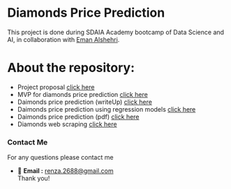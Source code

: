 # Diamonds Price Prediction
This project is done during SDAIA Academy bootcamp of Data Science and AI, in collaboration with [Eman Alshehri](https://github.com/emanalshehrii).
# About the repository:
- Project proposal [ click here ](https://github.com/renad-albishri/Regression_Project/blob/main/Proposal_diamonds_price_prediction.md)
- MVP for diamonds price prediction [click here](https://github.com/renad-albishri/Regression_Project/blob/main/MVP_diamond_price_prediction.md)
- Daimonds price prediction (writeUp) [click here](https://github.com/renad-albishri/Regression_Project/blob/main/write_up_diamonds.md)
- Daimonds price prediction using regression models [click here](https://github.com/renad-albishri/Regression_Project/blob/main/Diamonds_price_regression.ipynb)
- Daimonds price prediction (pdf) [click here](https://github.com/renad-albishri/Regression_Project/blob/main/Diamonds_price_prediction.pdf)
- Diamonds web scraping [click here](https://github.com/renad-albishri/Regression_Project/blob/main/Diamonds_webscraping.ipynb)


### Contact Me
For any questions please contact me <br/>
- :e-mail: **Email :** renza.2688@gmail.com <br/>
Thank you!

